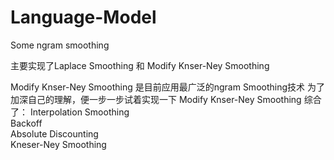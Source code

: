 # Language-Model
Some ngram smoothing

主要实现了Laplace Smoothing 和 Modify Knser-Ney Smoothing

Modify Knser-Ney Smoothing 是目前应用最广泛的ngram Smoothing技术
为了加深自己的理解，便一步一步试着实现一下
Modify Knser-Ney Smoothing 综合了：
Interpolation Smoothing \
Backoff \
Absolute Discounting \
Kneser-Ney Smoothing 
